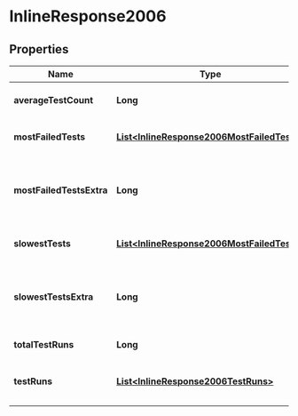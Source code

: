 

# InlineResponse2006

## Properties

Name | Type | Description | Notes
------------ | ------------- | ------------- | -------------
**averageTestCount** | **Long** | The average number of tests executed per run | 
**mostFailedTests** | [**List&lt;InlineResponse2006MostFailedTests&gt;**](InlineResponse2006MostFailedTests.md) | Metrics for the most frequently failing tests | 
**mostFailedTestsExtra** | **Long** | The number of tests with the same success rate being omitted from most_failed_tests | 
**slowestTests** | [**List&lt;InlineResponse2006MostFailedTests&gt;**](InlineResponse2006MostFailedTests.md) | Metrics for the slowest running tests | 
**slowestTestsExtra** | **Long** | The number of tests with the same duration rate being omitted from slowest_tests | 
**totalTestRuns** | **Long** | The total number of test runs | 
**testRuns** | [**List&lt;InlineResponse2006TestRuns&gt;**](InlineResponse2006TestRuns.md) | Test counts grouped by pipeline number and workflow id | 



